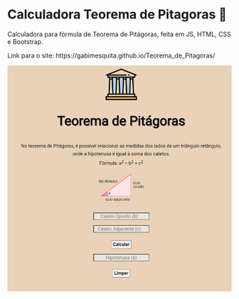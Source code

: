 # Calculadora Teorema de Pitagoras 🧮


<p>Calculadora para fórmula de Teorema de Pitágoras, feita em JS, HTML, CSS e Bootstrap.</p>


<p>Link para o site: https://gabimesquita.github.io/Teorema_de_Pitagoras/</p>



<img src="calc.png">
 

